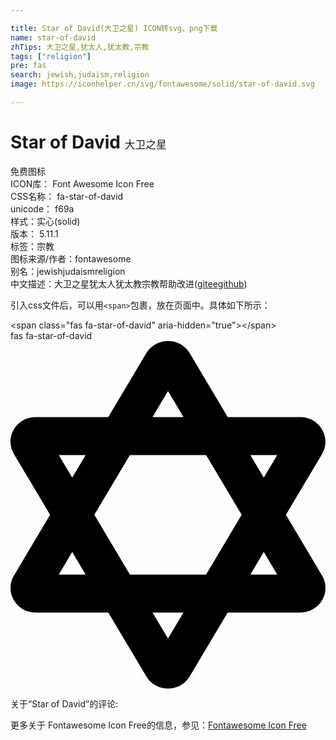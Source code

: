 ```yaml
---

title: Star of David(大卫之星) ICON转svg、png下载
name: star-of-david
zhTips: 大卫之星,犹太人,犹太教,宗教
tags: ["religion"]
pre: fas
search: jewish,judaism,religion
image: https://iconhelper.cn/svg/fontawesome/solid/star-of-david.svg

---
```


# Star of David  <small style="font-size: 60%;font-weight: 100">大卫之星</small>


<div class="detail-page">
<p>
<span><span class="badge-success badge">免费图标</span> </span>
<br/>
<span>
ICON库：
<span class="badge-secondary badge">Font Awesome Icon Free</span> 
</span>
<br/>
<span>
CSS名称：
<span class="badge-secondary badge">fa-star-of-david</span> 
</span>
<br/>
<span>
unicode：
<span class="badge-secondary badge">f69a</span> 
<copy-btn content='f69a' btn-title=""></copy-btn>
<copy-btn :content='String.fromCodePoint(parseInt("f69a", 16))' btn-title="复制U"></copy-btn>
</span><br/><span>样式：<span class="badge-light badge">实心(solid)</span></span>
<br/>
<span>
版本：
<span class="badge-secondary badge">5.11.1</span> 
</span><br/><span>标签：<span class="badge-light badge"><router-link to="/tags/religion.html">宗教</router-link></span></span>
<br/>
<span>图标来源/作者：<span class="badge-light badge">fontawesome</span></span> 
<br/>
<span>别名：<span class="badge-light badge">jewish</span><span class="badge-light badge">judaism</span><span class="badge-light badge">religion</span></span><br/><span class="zh-detail">中文描述：<span class="badge-primary badge">大卫之星</span><span class="badge-primary badge">犹太人</span><span class="badge-primary badge">犹太教</span><span class="badge-primary badge">宗教</span><span class="help-link"><span>帮助改进</span>(<a href="https://gitee.com/liuwave/icon-helper/edit/master/json/fontawesome/solid/star-of-david.json" target="_blank" rel="noopener noreferrer">gitee</a><a href="https://github.com/liuwave/icon-helper/edit/master/json/fontawesome/solid/star-of-david.json" target="_blank" rel="noopener noreferrer">github</a></span>)</span><br/>
</p>
</div>
<div class="alert alert-dark">
  <i class="fas fa-star-of-david fa-xs"></i>
  <i class="fas fa-star-of-david fa-sm"></i>
  <i class="fas fa-star-of-david fa-lg"></i>
  <i class="fas fa-star-of-david fa-2x"></i>
  <i class="fas fa-star-of-david fa-3x"></i>
  <i class="fas fa-star-of-david fa-5x"></i>
  <i class="fas fa-star-of-david fa-7x"></i>
</div>
<div>
  <p>引入css文件后，可以用<code>&lt;span&gt;</code>包裹，放在页面中。具体如下所示：    
  </p>
  <div class="alert alert-primary" style="font-size: 14px">
    &lt;span class="fas fa-star-of-david" aria-hidden="true"&gt;&lt;/span&gt;
    <copy-btn content='<span class="fas fa-star-of-david" aria-hidden="true"></span>'></copy-btn>
  </div>
  <div class="alert alert-secondary">
    <i class="fas fa-star-of-david"
    style="font-size: 24px"
    aria-hidden="true"></i> fas fa-star-of-david
    <copy-btn content="fas fa-star-of-david" btn-title="复制图标名称"></copy-btn>
  </div>
</div>
<div id="svg" class="svg-wrap">
<svg xmlns="http://www.w3.org/2000/svg" viewBox="0 0 464 512"><path d="M405.68 256l53.21-89.39C473.3 142.4 455.48 112 426.88 112H319.96l-55.95-93.98C256.86 6.01 244.43 0 232 0s-24.86 6.01-32.01 18.02L144.04 112H37.11c-28.6 0-46.42 30.4-32.01 54.61L58.32 256 5.1 345.39C-9.31 369.6 8.51 400 37.11 400h106.93l55.95 93.98C207.14 505.99 219.57 512 232 512s24.86-6.01 32.01-18.02L319.96 400h106.93c28.6 0 46.42-30.4 32.01-54.61L405.68 256zm-12.78-88l-19.8 33.26L353.3 168h39.6zm-52.39 88l-52.39 88H175.88l-52.39-88 52.38-88h112.25l52.39 88zM232 73.72L254.79 112h-45.57L232 73.72zM71.1 168h39.6l-19.8 33.26L71.1 168zm0 176l19.8-33.26L110.7 344H71.1zM232 438.28L209.21 400h45.57L232 438.28zM353.29 344l19.8-33.26L392.9 344h-39.61z"/></svg>
</div>
<detail full-name='fa-star-of-david'></detail>
<div>
<p>关于“Star of David”的评论:</p>
</div>
<Vssue title="关于“Star of David”的评论" ></Vssue>    
<div><p>更多关于  Fontawesome Icon Free的信息，参见：<a target="_blank" href="https://iconhelper.cn/fontawesome.html">Fontawesome Icon Free</a>
</p></div>
